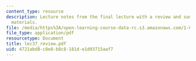 ```yaml
---
content_type: resource
description: Lecture notes from the final lecture with a review and summary of course
  materials.
file: /media/https%3A/open-learning-course-data-rc.s3.amazonaws.com/1-050-engineering-mechanics-i-fall-2007/4721abd8c8e8b8c8181de1d93715aaf7_lec37_review.pdf
file_type: application/pdf
resourcetype: Document
title: lec37_review.pdf
uid: 4721abd8-c8e8-b8c8-181d-e1d93715aaf7
---
```

